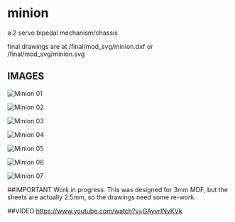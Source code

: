 # minion
a 2 servo bipedal mechanism/chassis

final drawings are at 
/final/mod_svg/minion.dxf
or
/final/mod_svg/minion.svg

## IMAGES

![Minion 01](/images/minion_01.png)

![Minion 02](/images/minion_02.png)

![Minion 03](/images/minion_03.png)

![Minion 04](/images/minion_04.png)

![Minion 05](/images/minion_05.png)

![Minion 06](/images/minion_06.png)

![Minion 07](/images/minion_07.png)

##IMPORTANT
Work in progress. This was designed for 3mm MDF, but the sheets are actually 2.5mm, so the drawings need some re-work.

##VIDEO
https://www.youtube.com/watch?v=GAyvrINvKVk


